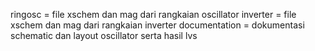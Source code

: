 ringosc = file xschem dan mag dari rangkaian oscillator
inverter = file xschem dan mag dari rangkaian inverter
documentation = dokumentasi schematic dan layout oscillator serta hasil lvs
